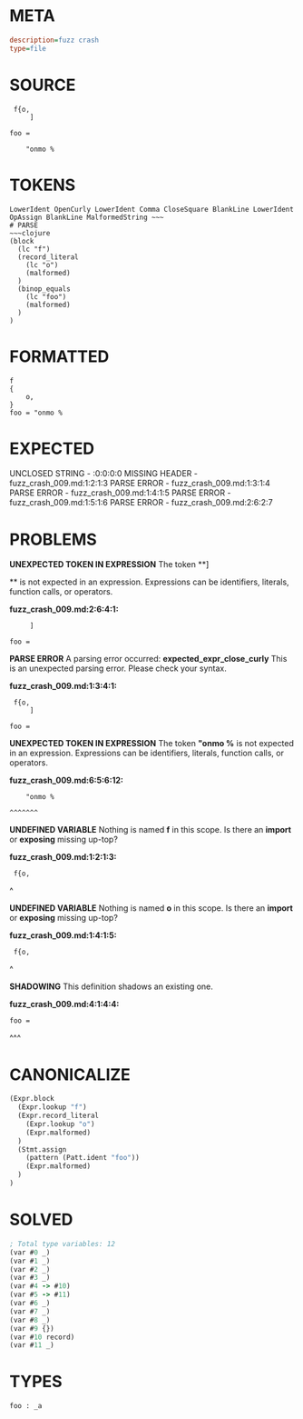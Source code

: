 # META
~~~ini
description=fuzz crash
type=file
~~~
# SOURCE
~~~roc
 f{o,
     ]

foo =

    "onmo %
~~~
# TOKENS
~~~text
LowerIdent OpenCurly LowerIdent Comma CloseSquare BlankLine LowerIdent OpAssign BlankLine MalformedString ~~~
# PARSE
~~~clojure
(block
  (lc "f")
  (record_literal
    (lc "o")
    (malformed)
  )
  (binop_equals
    (lc "foo")
    (malformed)
  )
)
~~~
# FORMATTED
~~~roc
f
{
	o,
}
foo = "onmo %
~~~
# EXPECTED
UNCLOSED STRING - :0:0:0:0
MISSING HEADER - fuzz_crash_009.md:1:2:1:3
PARSE ERROR - fuzz_crash_009.md:1:3:1:4
PARSE ERROR - fuzz_crash_009.md:1:4:1:5
PARSE ERROR - fuzz_crash_009.md:1:5:1:6
PARSE ERROR - fuzz_crash_009.md:2:6:2:7
# PROBLEMS
**UNEXPECTED TOKEN IN EXPRESSION**
The token **]

** is not expected in an expression.
Expressions can be identifiers, literals, function calls, or operators.

**fuzz_crash_009.md:2:6:4:1:**
```roc
     ]

foo =
```


**PARSE ERROR**
A parsing error occurred: **expected_expr_close_curly**
This is an unexpected parsing error. Please check your syntax.

**fuzz_crash_009.md:1:3:4:1:**
```roc
 f{o,
     ]

foo =
```


**UNEXPECTED TOKEN IN EXPRESSION**
The token **"onmo %** is not expected in an expression.
Expressions can be identifiers, literals, function calls, or operators.

**fuzz_crash_009.md:6:5:6:12:**
```roc
    "onmo %
```
    ^^^^^^^


**UNDEFINED VARIABLE**
Nothing is named **f** in this scope.
Is there an **import** or **exposing** missing up-top?

**fuzz_crash_009.md:1:2:1:3:**
```roc
 f{o,
```
 ^


**UNDEFINED VARIABLE**
Nothing is named **o** in this scope.
Is there an **import** or **exposing** missing up-top?

**fuzz_crash_009.md:1:4:1:5:**
```roc
 f{o,
```
   ^


**SHADOWING**
This definition shadows an existing one.

**fuzz_crash_009.md:4:1:4:4:**
```roc
foo =
```
^^^


# CANONICALIZE
~~~clojure
(Expr.block
  (Expr.lookup "f")
  (Expr.record_literal
    (Expr.lookup "o")
    (Expr.malformed)
  )
  (Stmt.assign
    (pattern (Patt.ident "foo"))
    (Expr.malformed)
  )
)
~~~
# SOLVED
~~~clojure
; Total type variables: 12
(var #0 _)
(var #1 _)
(var #2 _)
(var #3 _)
(var #4 -> #10)
(var #5 -> #11)
(var #6 _)
(var #7 _)
(var #8 _)
(var #9 {})
(var #10 record)
(var #11 _)
~~~
# TYPES
~~~roc
foo : _a
~~~
